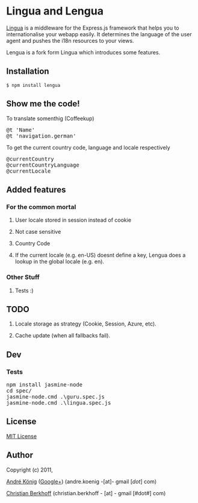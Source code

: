 # Lingua and Lengua

[Lingua](https://github.com/akoenig/express-lingua) is a middleware for the Express.js framework that helps you to internationalise your webapp easily. It determines the language of the user agent and pushes the i18n resources to your views.

Lengua is a fork form Lingua which introduces some features.

## Installation

    $ npm install lengua

## Show me the code!

To translate somenthig (Coffeekup)

<pre>
@t 'Name'
@t 'navigation.german'
</pre>

To get the current country code, language and locale respectively

<pre>
@currentCountry
@currentCountryLanguage
@currentLocale
</pre>

## Added features

### For the common mortal

1. User locale stored in session instead of cookie

2. Not case sensitive

3. Country Code

4. If the current locale (e.g. en-US) doesnt define a key, Lengua does a lookup in the global locale (e.g. en).

### Other Stuff

1. Tests :)

## TODO

1. Locale storage as strategy (Cookie, Session, Azure, etc).

2. Cache update (when all fallbacks fail).

## Dev

### Tests

<pre>
npm install jasmine-node
cd spec/
jasmine-node.cmd .\guru.spec.js
jasmine-node.cmd .\lingua.spec.js
</pre>

## License

[MIT License](http://www.opensource.org/licenses/mit-license.php)

## Author

Copyright (c) 2011,
 
[André König](http://lochkartenstanzer.de) ([Google+](http://profile.lochkartenstanzer.de)) (andre.koenig -[at]- gmail [*dot*] com)

[Christian Berkhoff](#) (christian.berkhoff - [at] - gmail [#dot#] com)
